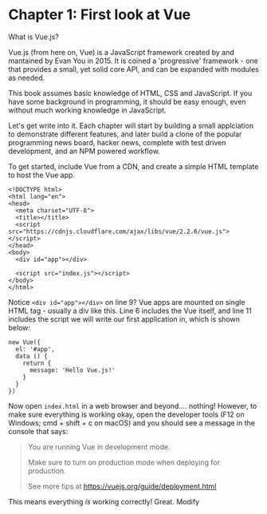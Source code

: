 # Chapter 1: First look at Vue

What is Vue.js?

Vue.js \(from here on, Vue\) is a JavaScript framework created by and mantained by Evan You in 2015. It is coined a 'progressive' framework - one that provides a small, yet solid core API, and can be expanded with modules as needed.

This book assumes basic knowledge of HTML, CSS and JavaScript. If you have some background in programming, it should be easy enough, even without much working knowledge in JavaScript.

Let's get write into it. Each chapter will start by building a small applciation to demonstrate different features, and later build a clone of the popular programming news board, hacker news, complete with test driven development, and an NPM powered workflow.

To get started, include Vue from a CDN, and create a simple HTML template to host the Vue app.

```
<!DOCTYPE html>
<html lang="en">
<head>
  <meta charset="UTF-8">
  <title></title>
  <script src="https://cdnjs.cloudflare.com/ajax/libs/vue/2.2.6/vue.js"></script>
</head>
<body>
  <div id="app"></div>

  <script src="index.js"></script>
</body>
</html>
```

Notice `<div id="app"></div>` on line 9? Vue apps are mounted on single HTML tag - usually a div like this. Line 6 includes the Vue itself, and line 11 includes the script we will write our first application in, which is shown below:

```
new Vue({
  el: '#app',
  data () {
    return {
      message: 'Hello Vue.js!'
    }
  }
})
```

Now open `index.html` in a web browser and beyond.... nothing! However, to make sure everything is working okay, open the developer tools \(F12 on Windows; cmd + shift + c on macOS\) and you should see a message in the console that says:

> You are running Vue in development mode.
>
> Make sure to turn on production mode when deploying for production.
>
> See more tips at https://vuejs.org/guide/deployment.html

This means everything _is_ working correctly! Great. Modify 



